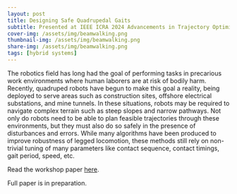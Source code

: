 ```yaml
---
layout: post
title: Designing Safe Quadrupedal Gaits
subtitle: Presented at IEEE ICRA 2024 Advancements in Trajectory Optimization and Model Predictive Control for Legged Systems Workshop
cover-img: /assets/img/beamwalking.png
thumbnail-img: /assets/img/beamwalking.png
share-img: /assets/img/beamwalking.png
tags: [hybrid systems]
---
```

The robotics field has long had the goal of performing tasks in precarious work environments where human laborers are at risk of bodily harm. 
Recently, quadruped robots have begun to make this goal a reality, being deployed to serve areas such as construction sites, offshore electrical substations, and mine tunnels. 
In these situations, robots may be required to navigate complex terrain such as steep slopes and narrow pathways. 
Not only do robots need to be able to plan feasible trajectories through these environments, but they must also do so safely in the presence of disturbances and errors. 
While many algorithms have been produced to improve robustness of legged locomotion, these methods still rely on non-trivial tuning of many parameters like contact sequence, contact timings, gait period, speed, etc.

Read the workshop paper [here](https://atompc-workshop.github.io/papers/).

Full paper is in preparation.
